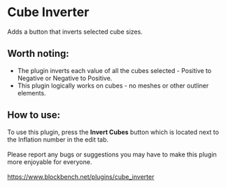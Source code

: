 # Cube Inverter
Adds a button that inverts selected cube sizes.
## Worth noting:
- The plugin inverts each value of all the cubes selected - Positive to Negative or Negative to Positive.
- This plugin logically works on cubes - no meshes or other outliner elements.
## How to use:
To use this plugin, press the <b>Invert Cubes</b> button which is located next to the Inflation number in the edit tab.
<br>
<br>
Please report any bugs or suggestions you may have to make this plugin more enjoyable for everyone.
<br>
<br>
https://www.blockbench.net/plugins/cube_inverter
